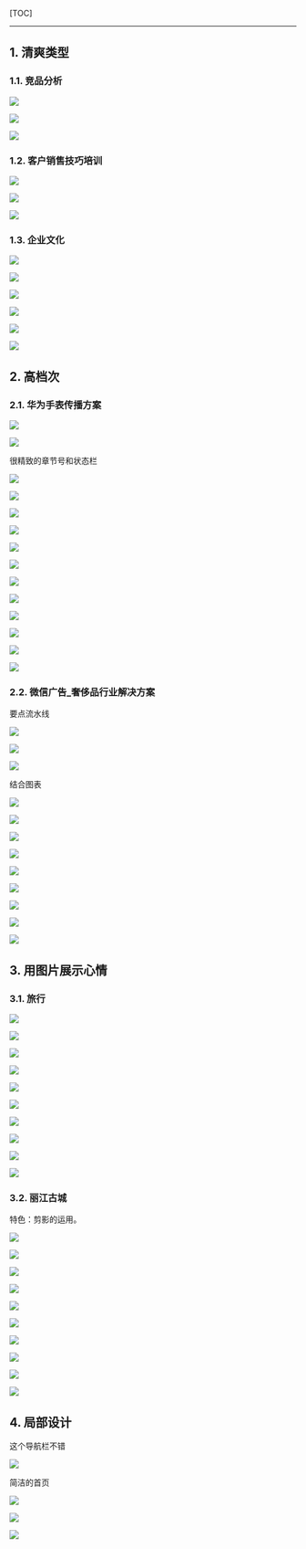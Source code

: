 <!--
+++
title       = ""
description = "1. 清爽类型; 2. 高档次; 3. 用图片展示心情; 4. 局部设计"
date        = "2022-01-03"
tags        = []
categories  = ["8-business","81-知识文案"]
series      = []
keywords    = []
weight      = 5
toc         = true
draft       = false
+++ -->

[TOC]

---

## 1. 清爽类型

### 1.1. 竞品分析

![](https://img2020.cnblogs.com/blog/2039866/202010/2039866-20201021183452097-31901931.jpg) <!-- ppt-samples/buffer-1.jpg -->

![](https://img2020.cnblogs.com/blog/2039866/202010/2039866-20201021183452452-1522502593.jpg) <!-- ppt-samples/buffer-2.jpg -->

![](https://img2020.cnblogs.com/blog/2039866/202010/2039866-20201021183452671-1340712033.jpg) <!-- ppt-samples/buffer-0.jpg -->

### 1.2. 客户销售技巧培训

![](https://img2020.cnblogs.com/blog/2039866/202010/2039866-20201021183452869-1910973705.jpg) <!-- ppt-samples/buffer-5.jpg -->

![](https://img2020.cnblogs.com/blog/2039866/202010/2039866-20201021183453058-1887573944.jpg) <!-- ppt-samples/buffer-4.jpg -->

![](https://img2020.cnblogs.com/blog/2039866/202010/2039866-20201021183453315-599199668.jpg) <!-- ppt-samples/buffer-6.jpg -->

### 1.3. 企业文化

![](https://img2020.cnblogs.com/blog/2039866/202010/2039866-20201021183453556-1169874564.jpg) <!-- ppt-samples/ppt-samples-50.jpg -->

![](https://img2020.cnblogs.com/blog/2039866/202010/2039866-20201021183453799-1114352957.jpg) <!-- ppt-samples/ppt-samples-51.jpg -->

![](https://img2020.cnblogs.com/blog/2039866/202010/2039866-20201021183454077-403631203.jpg) <!-- ppt-samples/ppt-samples-52.jpg -->

![](https://img2020.cnblogs.com/blog/2039866/202010/2039866-20201021183454335-2106800080.jpg) <!-- ppt-samples/ppt-samples-53.jpg -->

![](https://img2020.cnblogs.com/blog/2039866/202010/2039866-20201021183454541-1295332233.jpg) <!-- ppt-samples/ppt-samples-54.jpg -->

![](https://img2020.cnblogs.com/blog/2039866/202010/2039866-20201021183454720-1809739331.jpg) <!-- ppt-samples/ppt-samples-55.jpg -->

## 2. 高档次

### 2.1. 华为手表传播方案

![](https://img2020.cnblogs.com/blog/2039866/202010/2039866-20201021183454884-441879834.jpg) <!-- ppt-samples/ppt-samples-0.jpg -->

![](https://img2020.cnblogs.com/blog/2039866/202010/2039866-20201021183455145-1729657308.jpg) <!-- ppt-samples/ppt-samples-1.jpg -->

很精致的章节号和状态栏

![](https://img2020.cnblogs.com/blog/2039866/202010/2039866-20201021183455343-799082028.jpg) <!-- ppt-samples/ppt-samples-2.jpg -->

![](https://img2020.cnblogs.com/blog/2039866/202010/2039866-20201021183455534-2094129627.jpg) <!-- ppt-samples/ppt-samples-3.jpg -->

![](https://img2020.cnblogs.com/blog/2039866/202010/2039866-20201021183455820-626301176.jpg) <!-- ppt-samples/ppt-samples-4.jpg -->

![](https://img2020.cnblogs.com/blog/2039866/202010/2039866-20201021183456022-1403434870.jpg) <!-- ppt-samples/ppt-samples-5.jpg -->

![](https://img2020.cnblogs.com/blog/2039866/202010/2039866-20201021183456220-385656602.jpg) <!-- ppt-samples/ppt-samples-6.jpg -->

![](https://img2020.cnblogs.com/blog/2039866/202010/2039866-20201021183456419-1192184425.jpg) <!-- ppt-samples/ppt-samples-7.jpg -->

![](https://img2020.cnblogs.com/blog/2039866/202010/2039866-20201021183456602-1230386803.jpg) <!-- ppt-samples/ppt-samples-8.jpg -->

![](https://img2020.cnblogs.com/blog/2039866/202010/2039866-20201021183456859-88638152.jpg) <!-- ppt-samples/ppt-samples-9.jpg -->

![](https://img2020.cnblogs.com/blog/2039866/202010/2039866-20201021183457053-932767412.jpg) <!-- ppt-samples/ppt-samples-10.jpg -->

![](https://img2020.cnblogs.com/blog/2039866/202010/2039866-20201021183457246-6437368.jpg) <!-- ppt-samples/ppt-samples-11.jpg -->

![](https://img2020.cnblogs.com/blog/2039866/202010/2039866-20201021183457446-1288804725.jpg) <!-- ppt-samples/ppt-samples-12.jpg -->

![](https://img2020.cnblogs.com/blog/2039866/202010/2039866-20201021183457637-1587084322.jpg) <!-- ppt-samples/ppt-samples-13.jpg -->

### 2.2. 微信广告_奢侈品行业解决方案

要点流水线

![](https://img2020.cnblogs.com/blog/2039866/202010/2039866-20201021183457865-1419614969.jpg) <!-- ppt-samples/ppt-samples-38.jpg -->

![](https://img2020.cnblogs.com/blog/2039866/202010/2039866-20201021183458185-692415338.jpg) <!-- ppt-samples/ppt-samples-39.jpg -->

![](https://img2020.cnblogs.com/blog/2039866/202010/2039866-20201021183458460-1099330669.jpg) <!-- ppt-samples/ppt-samples-40.jpg -->

结合图表

![](https://img2020.cnblogs.com/blog/2039866/202010/2039866-20201021183458728-1410450541.jpg) <!-- ppt-samples/ppt-samples-41.jpg -->

![](https://img2020.cnblogs.com/blog/2039866/202010/2039866-20201021183458974-959160989.jpg) <!-- ppt-samples/ppt-samples-42.jpg -->

![](https://img2020.cnblogs.com/blog/2039866/202010/2039866-20201021183459252-2132475896.jpg) <!-- ppt-samples/ppt-samples-43.jpg -->

![](https://img2020.cnblogs.com/blog/2039866/202010/2039866-20201021183459510-1120692579.jpg) <!-- ppt-samples/ppt-samples-44.jpg -->

![](https://img2020.cnblogs.com/blog/2039866/202010/2039866-20201021183459754-1072748438.jpg) <!-- ppt-samples/ppt-samples-45.jpg -->

![](https://img2020.cnblogs.com/blog/2039866/202010/2039866-20201021183500003-1060248399.jpg) <!-- ppt-samples/ppt-samples-46.jpg -->

![](https://img2020.cnblogs.com/blog/2039866/202010/2039866-20201021183500209-172736850.jpg) <!-- ppt-samples/ppt-samples-47.jpg -->

![](https://img2020.cnblogs.com/blog/2039866/202010/2039866-20201021183500418-735502027.jpg) <!-- ppt-samples/ppt-samples-48.jpg -->

![](https://img2020.cnblogs.com/blog/2039866/202010/2039866-20201021183500622-1037694086.jpg) <!-- ppt-samples/ppt-samples-49.jpg -->

## 3. 用图片展示心情

### 3.1. 旅行

![](https://img2020.cnblogs.com/blog/2039866/202010/2039866-20201021183500824-1667560119.jpg) <!-- ppt-samples/ppt-samples-16.jpg -->

![](https://img2020.cnblogs.com/blog/2039866/202010/2039866-20201021183501024-1192102575.jpg) <!-- ppt-samples/ppt-samples-17.jpg -->

![](https://img2020.cnblogs.com/blog/2039866/202010/2039866-20201021183501289-452171460.jpg) <!-- ppt-samples/ppt-samples-18.jpg -->

![](https://img2020.cnblogs.com/blog/2039866/202010/2039866-20201021183501503-1410862223.jpg) <!-- ppt-samples/ppt-samples-19.jpg -->

![](https://img2020.cnblogs.com/blog/2039866/202010/2039866-20201021183501695-351821951.jpg) <!-- ppt-samples/ppt-samples-20.jpg -->

![](https://img2020.cnblogs.com/blog/2039866/202010/2039866-20201021183501897-399158945.jpg) <!-- ppt-samples/ppt-samples-21.jpg -->

![](https://img2020.cnblogs.com/blog/2039866/202010/2039866-20201021183502085-81352773.jpg) <!-- ppt-samples/ppt-samples-22.jpg -->

![](https://img2020.cnblogs.com/blog/2039866/202010/2039866-20201021183502332-1172873002.jpg) <!-- ppt-samples/ppt-samples-23.jpg -->

![](https://img2020.cnblogs.com/blog/2039866/202010/2039866-20201021183502547-992551847.jpg) <!-- ppt-samples/ppt-samples-24.jpg -->

![](https://img2020.cnblogs.com/blog/2039866/202010/2039866-20201021183502745-1336520532.jpg) <!-- ppt-samples/ppt-samples-25.jpg -->

### 3.2. 丽江古城

特色：剪影的运用。

![](https://img2020.cnblogs.com/blog/2039866/202010/2039866-20201021183502969-1592972563.jpg) <!-- ppt-samples/ppt-samples-26.jpg -->

![](https://img2020.cnblogs.com/blog/2039866/202010/2039866-20201021183503182-360711139.jpg) <!-- ppt-samples/ppt-samples-27.jpg -->

![](https://img2020.cnblogs.com/blog/2039866/202010/2039866-20201021183503428-1510694237.jpg) <!-- ppt-samples/ppt-samples-28.jpg -->

![](https://img2020.cnblogs.com/blog/2039866/202010/2039866-20201021183503622-974918283.jpg) <!-- ppt-samples/ppt-samples-29.jpg -->

![](https://img2020.cnblogs.com/blog/2039866/202010/2039866-20201021183503810-534565461.jpg) <!-- ppt-samples/ppt-samples-30.jpg -->

![](https://img2020.cnblogs.com/blog/2039866/202010/2039866-20201021183504015-1452675832.jpg) <!-- ppt-samples/ppt-samples-31.jpg -->

![](https://img2020.cnblogs.com/blog/2039866/202010/2039866-20201021183504238-1155133525.jpg) <!-- ppt-samples/ppt-samples-32.jpg -->

![](https://img2020.cnblogs.com/blog/2039866/202010/2039866-20201021183504428-2056899777.jpg) <!-- ppt-samples/ppt-samples-33.jpg -->

![](https://img2020.cnblogs.com/blog/2039866/202010/2039866-20201021183504621-1177757948.jpg) <!-- ppt-samples/ppt-samples-34.jpg -->

![](https://img2020.cnblogs.com/blog/2039866/202010/2039866-20201021183504859-989373014.jpg) <!-- ppt-samples/ppt-samples-35.jpg -->

## 4. 局部设计

这个导航栏不错

![](https://img2020.cnblogs.com/blog/2039866/202010/2039866-20201021183505042-1904704100.jpg) <!-- ppt-samples/ppt-samples-14.jpg -->

简洁的首页

![](https://img2020.cnblogs.com/blog/2039866/202010/2039866-20201021183505317-1199155766.jpg) <!-- ppt-samples/ppt-samples-15.jpg -->

![](https://img2020.cnblogs.com/blog/2039866/202010/2039866-20201021183505495-1743860287.jpg) <!-- ppt-samples/ppt-samples-37.jpg -->

![](https://img2020.cnblogs.com/blog/2039866/202010/2039866-20201021183505700-1929288055.jpg) <!-- ppt-samples/ppt-samples-36.jpg -->

